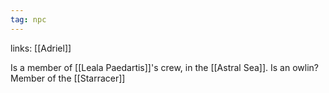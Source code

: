 ```yaml
---
tag: npc
---
```

links: [[Adriel]]

Is  a member of [[Leala Paedartis]]'s crew, in the [[Astral Sea]]. Is an owlin? Member of the [[Starracer]]